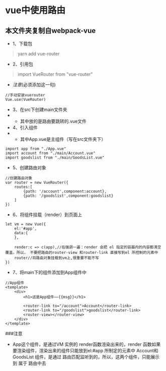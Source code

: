 # vue中使用路由
## 本文件夹复制自webpack-vue
* 1、下载包
> yarn add vue-router
* 2、引用包
> import VueRouter from "vue-router"
* *注意*(必须添加这一句)
```
//手动安装vuerouter
Vue.use(VueRouter)
```
* 3、在src下创建main文件夹
* * 其中放的是路由要跳转的.vue文件
* 4、引入组件
* * 其中App.vue是主组件（写在src文件夹下）
```
import app from "./App.vue"
import account from "./main/Account.vue"
import goodslist from "./main/GoodsList.vue"
```
* 5、创建路由对象
```
//创建路由对象
var router = new VueRouter({
    routes:[
        {path: '/account',component:account},
        {path: '/goodslist',component:goodslist}
    ]
})
```
* 6、将组件挂载（render）到页面上
```
let vm = new Vue({
    el:'#app',
    data:{
    },
  
    render:c => c(app),//在强调一遍：render 会把 el 指定的容器内的内容都清空覆盖，所以， 不要把路由的router-view 和router-link 直接写到el 所控制的元素中
    router//将路由对象挂载到vm上,很重要不能不写
})
```
* 7、将main下的组件添加到App组件中
```
//App组件
<template>
    <div>
        <h1>这是App组件——{{msg}}</h1>

        <router-link to="/account">Account</router-link>
        <router-link to="/goodslist">goodslist</router-link>
        <router-view></router-view>
    </div>
</template>
```
###注意
* App这个组件，是通过VM 实例的 render函数渲染出来的，render 函数如果要渲染组件，渲染出来的组件只能放到el:#app 所制定的元素中
Account和GoodsList 组件，是通过 路由匹配监听到的，所以，这两个组件，只能展示到 属于 路由<router-view></router-view>中去
